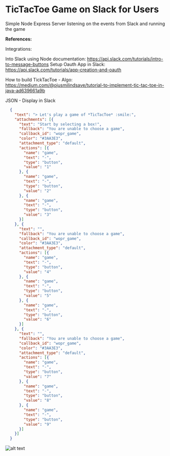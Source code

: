 # TicTacToe Game on Slack for Users #

Simple Node Express Server listening on the events from Slack and running the game

<b>References:</b>

Integrations:

Into Slack using Node documentation: https://api.slack.com/tutorials/intro-to-message-buttons
Setup Oauth App in Slack: https://api.slack.com/tutorials/app-creation-and-oauth
 
How to build TickTacToe - Algo: https://medium.com/@ojusmilindsave/tutorial-to-implement-tic-tac-toe-in-java-ad639661a9b 


JSON - Display in Slack
```json
  {
    "text": "> Let's play a game of *TicTacToe* :smile:",
    "attachments": [{
      "text": "Start by selecting a box!",
      "fallback": "You are unable to choose a game",
      "callback_id": "wopr_game",
      "color": "#3AA3E3",
      "attachment_type": "default",
      "actions": [{
        "name": "game",
        "text": "-",
        "type": "button",
        "value": "1"
      }, {
        "name": "game",
        "text": "-",
        "type": "button",
        "value": "2"
      }, {
        "name": "game",
        "text": "-",
        "type": "button",
        "value": "3"
      }]
    }, {
      "text": "",
      "fallback": "You are unable to choose a game",
      "callback_id": "wopr_game",
      "color": "#3AA3E3",
      "attachment_type": "default",
      "actions": [{
        "name": "game",
        "text": "-",
        "type": "button",
        "value": "4"
      }, {
        "name": "game",
        "text": "-",
        "type": "button",
        "value": "5"
      }, {
        "name": "game",
        "text": "-",
        "type": "button",
        "value": "6"
      }]
    }, {
      "text": "",
      "fallback": "You are unable to choose a game",
      "callback_id": "wopr_game",
      "color": "#3AA3E3",
      "attachment_type": "default",
      "actions": [{
        "name": "game",
        "text": "-",
        "type": "button",
        "value": "7"
      }, {
        "name": "game",
        "text": "-",
        "type": "button",
        "value": "8"
      }, {
        "name": "game",
        "text": "-",
        "type": "button",
        "value": "9"
      }]
    }]
  }
````
![alt text](./SlackGameView.png)
